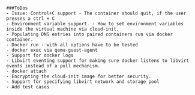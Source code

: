     ###ToDos
    - Issue: Control+C support - The container should quit, if the user presses a ctrl + C
    - Environment variable support. - How to set environment variables inside the virtual machine via cloud-init.
    - Populating DNS entries into paired containers run via docker container.
    - Docker run - with all options have to be tested
    - docker exec via qemu-guest-agent 
    - Support for docker logs
    - Libvirt eventing support for making sure docker listens to libvirt events instead of a poll mechanism.
    - docker attach 
    - Encrypting the cloud-init image for better security.
    - Support for specifying libvirt network and storage pool 
    - Add test cases
   
    



